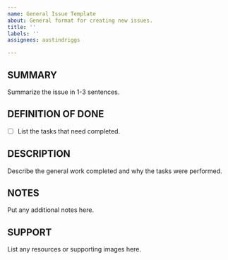 ```yaml
---
name: General Issue Template
about: General format for creating new issues.
title: ''
labels: ''
assignees: austindriggs

---
```


## SUMMARY

Summarize the issue in 1-3 sentences.

## DEFINITION OF DONE

* [ ] List the tasks that need completed.

## DESCRIPTION

Describe the general work completed and why the tasks were performed.

## NOTES

Put any additional notes here.

## SUPPORT

List any resources or supporting images here.
